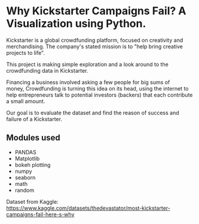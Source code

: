# Why Kickstarter Campaigns Fail? A Visualization using Python.

Kickstarter is a global crowdfunding platform, focused on creativity and merchandising. The company's stated mission is to "help bring creative projects to life".

This project is making simple exploration and a look around to the crowdfunding data in Kickstarter.

Financing a business involved asking a few people for big sums of money, Crowdfunding is turning this idea on its head, using the internet to help entrepreneurs talk to potential investors (backers) that each contribute a small amount.

Our goal is to evaluate the dataset and find the reason of success and failure of a Kickstarter.

## Modules used

- PANDAS
- Matplotlib
- bokeh plotting
- numpy
- seaborn
- math
- random

Dataset from Kaggle: https://www.kaggle.com/datasets/thedevastator/most-kickstarter-campaigns-fail-here-s-why
